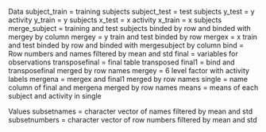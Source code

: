 Data
subject_train = training subjects
subject_test = test subjects
y_test = y activity
y_train = y subjects
x_test = x activity
x_train = x subjects
merge_subject = training and test subjects binded by row and binded with mergey by column
mergey = y train and test binded by row
mergex = x train and test binded by row and binded with mergesubject by column
bind = Row numbers and names filtered by mean and std
final = variables for observations
transposefinal = final table transposed
final1 = bind and transposefinal merged by row names
mergey = 6 level factor with activity labels
mergena = mergex and final1 merged by row names
single = name column of final and mergena merged by row names
means = means of each subject and activity in single



Values
subsetnames = character vector of names filtered by mean and std
subsetnumbers = character vector of row numbers filtered by mean and std